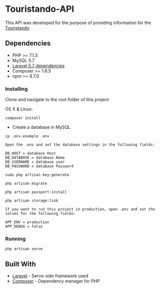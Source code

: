 # Touristando-API

This API was developed for the purpose of providing information for the [Touristando](https://github.com/MatheusCrispim/Touristando)

## Dependencies

- PHP >= 7.1.3
- MySQL 5.7 
- [Laravel 5.7 dependencies](https://laravel.com/docs/5.7/installation)
- Composer >= 1.6.5
- npm >= 6.7.0

### Installing
 
Clone and navigate to the root folder of this project

OS X & Linux:

```
composer install
```
* Create a database in MySQL
```
cp .env.example .env
```
```
Open the .env and set the database settings in the following fields:

DB_HOST = database Host
DB_DATABASE = database Name
DB_USERNAME = database user
DB_PASSWORD = database Password
```
```
sudo php artisan key:generate
```
```
php artisan migrate
```
```
php artisan passport:install
```
```
php artisan storage:link
```
```
If you want to run this project in production, open .env and set the values for the following fields:

APP_ENV = production
APP_DEBUG = false 
```

### Running

```
php artisan serve
```

## Built With

* [Laravel](https://laravel.com/) - Serve-side framework used
* [Composer](https://getcomposer.org/) - Dependency manager for PHP

